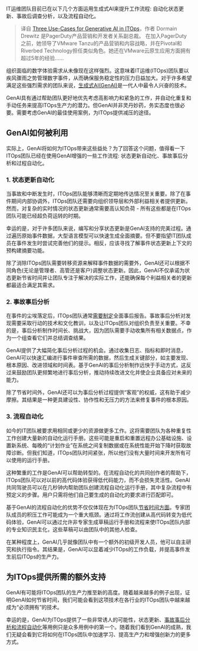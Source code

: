 <!--
title:  生成式AI在IT运维中的三个应用场景
cover: https://cdn.thenewstack.io/media/2024/01/997975f4-ferris-wheel-1024x684.jpg
-->

IT运维团队目前已在以下几个方面运用生成式AI来提升工作流程: 自动化状态更新、事故后调查分析，以及流程自动化。

> 译自 [Three Use-Cases for Generative AI in ITOps](https://thenewstack.io/three-use-cases-for-generative-ai-in-itops/)，作者 Dormain Drewitz 是PagerDuty产品营销和开发者关系副总裁。 在加入PagerDuty之前，她领导了VMware Tanzu的产品营销和内容战略，并在Pivotal和Riverbed Technology担任类似角色。她还在VMware云原生应用方面拥有超过5年的经验......

组织面临的数字体验需求从未像现在这样强烈。这意味着IT运维(ITOps)团队要以疾风骤雨之势管理数字事件，从而确保服务稳定性的压力日益加大。对于许多希望满足这些强烈需求的团队来说，[生成式AI(GenAI)](https://thenewstack.io/ai/)是一代人中最令人兴奋的技术。

GenAI具有通过帮助团队更好地优先考虑高影响力和紧急的工作，并自动化重复和手动任务来提高ITOps生产力的潜力。但GenAI并非灵丹妙药，务实态度也很必要。需要考虑GenAI的最佳使用案例，为ITOps提供减压的途径。

## GenAI如何被利用

实际上，GenAI将如何为ITOps带来这些益处？为了回答这个问题，值得看一下ITOps团队已经在使用GenAI增强的一些工作流程: 状态更新自动化、事故事后分析和过程自动化。

### 1. 状态更新自动化

当事故和中断发生时，ITOps团队能够清晰而定期地传达情况至关重要。除了在事件期间内部协调外，ITOps团队还需要向组织领导层和外部利益相关者提供更新。然而，对复杂的实时情况的状态更新通常需要高认知负荷 - 所有这些都是在ITOps团队可能已经超负荷运转的时期。

幸运的是，对于许多团队来说，编写和分享状态更新是GenAI支持的完美过程。通过遍历原始事件数据，大型语言模型可以快速生成全面摘要。但不要指望IT团队成员在事件发生时尝试完善他们的提示。相反，应该寻找了解事件状态更新上下文的预构建摘要功能。

除了消除ITOps团队需要转移资源来解释事件数据的需要外，GenAI还可以根据不同角色(无论是管理者、高管还是客户)调整状态更新。因此，GenAI不仅承诺为状态更新节省时间并让团队专注于解决的实际工作，还能确保每个利益相关者的更新都最适合满足其需求。

### 2. 事故事后分析

在事件的尘埃落定后，ITOps团队通常[需要制定](https://thenewstack.io/ai-engineering-what-developers-need-to-think-about-in-2024/)全面事后报告。事故事后分析对发现需要采取行动的技术和文化教训，以及让ITOps团队对组织负责至关重要。不幸的是，事后分析制作时间长、挑战大，因为团队需要手动收集所有相关数据点，作为一个组查看它们并总结调查结果。

GenAI提供了大幅简化事后分析过程的机会。通过收集日志、指标和即时消息，GenAI可以快速汇编进行事件审查所需的数据，然后生成关键部分，如主要发现、根本原因、改进领域和时间表。基于GenAI的事后分析制作远快于手动方式，这反过来鼓励团队更频繁地进行事后分析，推动持续改进文化并使企业具备应对未来的能力。

除了节省时间外，GenAI还可以为事后分析过程提供“客观”的权威，这有助于减少摩擦。其结果是一种更具建设性、协作性和无压力的方法来修复事件的根本原因。

### 3. 流程自动化

如今的IT团队被要求用相同或更少的资源做更多工作。这将需要团队为各种重复性工作创建大量新的自动化运行手册。这些可能是重启和重置远程办公基础设施、设置新系统、每晚的“计划作业”在系统之间复制数据或在系统性能开始下降时获取故障诊断。但我们知道，ITOps团队时间紧张，所以他们没有大量时间来开发所有可以使用的运行手册。

这种繁重的工作是GenAI可以帮助转型的。在流程自动化的共同创作者的帮助下，ITOps团队可以对以前的高代码体验获得低代码能力，而不会损失灵活性。GenAI共同驾驶员可以在几秒钟内帮助团队创建流程自动化运行手册，其中复杂流程中有预定义的步骤。用户只需将他们自己要生成的自动化的要求进行匹配即可。

基于GenAI的流程自动化的优势不仅仅体现在为ITOps团队[节省时间方面](https://thenewstack.io/tale-of-2-responders-how-automation-can-save-time-and-toil/)。专家团队成员的积压工作可能成为一个重大瓶颈。通过将工作流创建从高代码转变为低代码体验，GenAI可以通过允许非专家生成草稿运行手册和流程来使ITOps团队内部的专业知识民主化，这些草稿可以由团队中的其他人检查。

在某种程度上，GenAI几乎就像团队中有一个额外的初级开发人员，他可以自主研究和执行指令。其结果是，GenAI可以显着减少ITOps的工作负载，并提高事件发生前后ITOps的生产力。

## 为ITOps提供所需的额外支持

GenAI有可能将ITOps团队的生产力推至新的高度。随着越来越多的例子出现，证明GenAI如何节省时间，我们可能会看到这项技术在各行业的ITOps团队中越来越成为“必须拥有”的技术。

幸运的是，GenAI为ITOps提供了一些非常诱人的可能性，状态更新、[事故事后分析和流程自动化](https://thenewstack.io/move-away-from-manual-with-automated-incident-response/)等用例只是众多用例中的第一个。随着我们看到GenAI的成熟，我们无疑会看到它将如何在ITOps团队中加速学习、提高生产力和增强创新力的更多方式。
